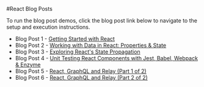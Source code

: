 #React Blog Posts

To run the blog post demos, click the blog post link below to navigate to the setup and execution instructions.

- Blog Post 1 - [Getting Started with React](blog-post-1)
- Blog Post 2 - [Working with Data in React: Properties & State](https://github.com/DevelopIntelligenceBoulder/react-flux-blog/tree/master/blog-post-2)
- Blog Post 3 - [Exploring React's State Propagation](https://github.com/DevelopIntelligenceBoulder/react-flux-blog/tree/master/blog-post-3)
- Blog Post 4 - [Unit Testing React Components with Jest, Babel, Webpack & Enzyme](https://github.com/DevelopIntelligenceBoulder/react-flux-blog/tree/master/blog-post-4)
- Blog Post 5 - [React, GraphQL and Relay (Part 1 of 2)](https://github.com/DevelopIntelligenceBoulder/react-flux-blog/tree/master/blog-post-5+6)
- Blog Post 6 - [React, GraphQL and Relay (Part 2 of 2)](https://github.com/DevelopIntelligenceBoulder/react-flux-blog/tree/master/blog-post-5+6)
